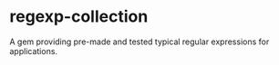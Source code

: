# regexp-collection

A gem providing pre-made and tested typical regular expressions for applications.
